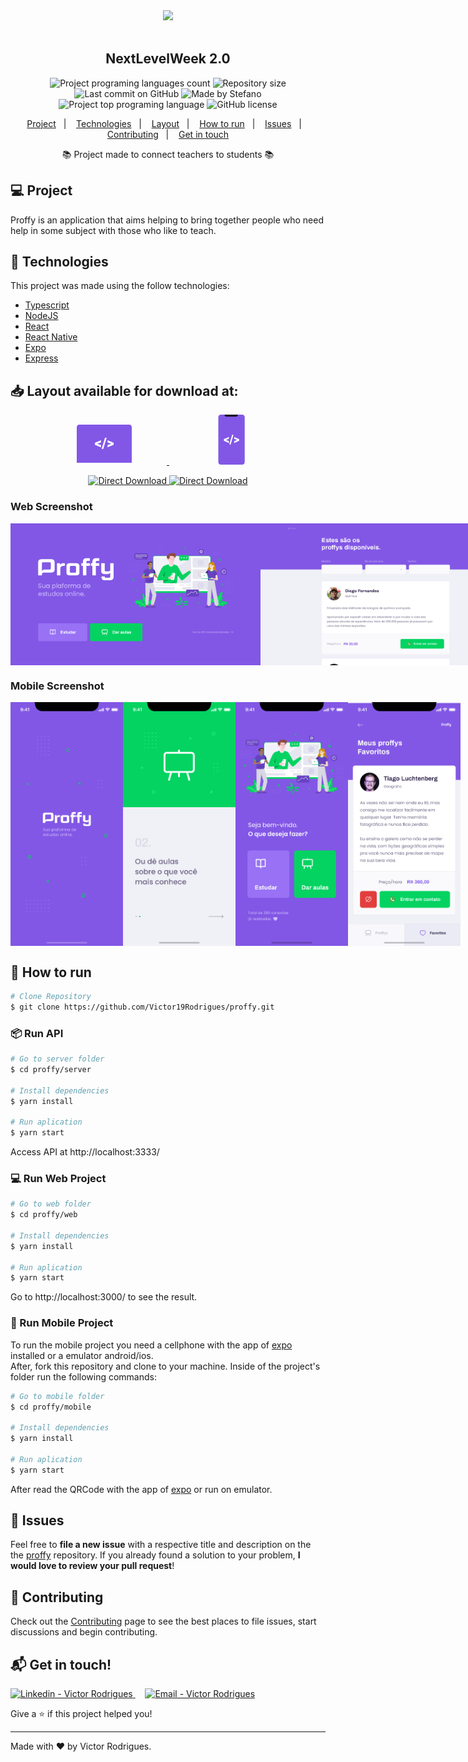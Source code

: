 <div align="center">
  <img src="https://res.cloudinary.com/dwctviw2g/image/upload/v1596592761/logo_rjr4tk.png" width="300px" />
</div>

<br />

<h2 align="center">
  NextLevelWeek 2.0 
</h2>

<p align="center">
  <img alt="Project programing languages count" src="https://img.shields.io/github/languages/count/Victor19Rodrigues/proffy?color=6842C2">
   <img alt="Repository size" src="https://img.shields.io/github/repo-size/Victor19Rodrigues/proffy?color=6842C2">
  <img alt="Last commit on GitHub" src="https://img.shields.io/github/last-commit/Victor19Rodrigues/proffy?color=6842C2">
  <img alt="Made by Stefano" src="https://img.shields.io/badge/made%20by-Victor19Rodrigues-%20?color=6842C2">
  <img alt="Project top programing language" src="https://img.shields.io/github/languages/top/Victor19Rodrigues/proffy?color=6842C2">
  <img alt="GitHub license" src="https://img.shields.io/github/license/Victor19Rodrigues/proffy?color=6842C2">
</p> 

<p align="center">
  <a href="#computer-project">Project</a>&nbsp;&nbsp;&nbsp;|&nbsp;&nbsp;&nbsp;
  <a href="#rocket-technologies">Technologies</a>&nbsp;&nbsp;&nbsp;|&nbsp;&nbsp;&nbsp;
  <a href="#layout-available-for-download-at">Layout</a>&nbsp;&nbsp;&nbsp;|&nbsp;&nbsp;&nbsp;
  <a href="#construction_worker-how-to-run">How to run</a>&nbsp;&nbsp;&nbsp;|&nbsp;&nbsp;&nbsp;
  <a href="#bug-issues">Issues</a>&nbsp;&nbsp;&nbsp;|&nbsp;&nbsp;&nbsp;
  <a href="#tada-contributing">Contributing</a>&nbsp;&nbsp;&nbsp;|&nbsp;&nbsp;&nbsp;
  <a href="#mailbox_with_mail-get-in-touch">Get in touch</a>
  </p>

  <p align="center">📚 Project made to connect teachers to students 📚</p>

## :computer: Project 

 Proffy is an application that aims helping to bring together people who need help in some subject with those who like to teach.

## :rocket: Technologies
This project was made using the follow technologies:
<ul>
  <li><a href="https://www.typescriptlang.org/">Typescript</a></li>
  <li><a href="https://nodejs.org/en/">NodeJS</a></li>
  <li><a href="https://pt-br.reactjs.org/">React</a></li>
  <li><a href="https://reactnative.dev/">React Native</a></li>
  <li><a href="https://expo.io/">Expo</a></li>
  <li><a href="https://expressjs.com/en/api.html#express">Express</a></li>
</ul>

## 📥 Layout available for download at:

<p align="center">
    <a title="Ir para Figma Web" alt="Ir para Figma Web" href="https://www.figma.com/file/GHGS126t7WYjnPZdRKChJF/Proffy-Web/duplicate">
        <svg width="200" height="64" viewBox="0 0 106 64" fill="none"><path d="M97 61V4.207a4.32 4.32 0 00-1.172-2.975A3.903 3.903 0 0093 0H13c-1.06 0-2.078.443-2.828 1.232A4.32 4.32 0 009 4.207V61h88z" fill="#8257E6"></path><path d="M0 61h106v1.5c0 .398-.385.78-1.071 1.06-.685.282-1.615.44-2.584.44H3.655c-.97 0-1.899-.158-2.584-.44C.385 63.28 0 62.899 0 62.5V61zM41.733 30.643l6.06 2.095v3.495L38 32.135v-3.029l9.793-4.098v3.483l-6.06 2.152zM51.383 39h-2.648l5.506-18H56.9l-5.517 18zM64.289 30.61l-6.027-2.107v-3.484L68 29.118v3.028l-9.738 4.099V32.76l6.027-2.152z" fill="#fff"></path></svg>
    </a>
   <a title="Ir para Figma Mobile" alt="Ir para Figma Mobile" href="https://www.figma.com/file/e33KvgUpFdunXxJjHnK7CG/Proffy-Mobile/duplicate">
       <svg width="200" height="80" viewBox="0 0 43 80" fill="none"><path d="M38.384 80H3.838C1.718 80 0 78.115 0 75.79V4.21C0 1.886 1.718 0 3.838 0h34.546c2.12 0 3.838 1.885 3.838 4.21v71.58c0 2.325-1.718 4.21-3.838 4.21z" fill="#8257E6"></path><path d="M10 0h21.273v.273a3 3 0 01-3 3H13a3 3 0 01-3-3V0z" fill="#121214"></path><path d="M11.93 40.556l4.938 1.81v3.02l-7.98-3.541v-2.617l7.98-3.542v3.01l-4.937 1.86zM19.793 47.778h-2.157l4.486-15.556h2.166l-4.495 15.556zM30.31 40.526l-4.911-1.82v-3.01l7.934 3.541v2.618L25.4 45.397v-3.011l4.91-1.86z" fill="#fff"></path></svg>
    </a>
</p>
<p align="center">
    <a title="Download .fig Web" href="https://s3.us-west-2.amazonaws.com/secure.notion-static.com/17c8198d-4e67-4838-b18b-440cd2fdf37e/Proffy_Web.fig?X-Amz-Algorithm=AWS4-HMAC-SHA256&X-Amz-Credential=AKIAT73L2G45O3KS52Y5%2F20200804%2Fus-west-2%2Fs3%2Faws4_request&X-Amz-Date=20200804T053236Z&X-Amz-Expires=86400&X-Amz-Signature=ba4ac9b73aca8c78671e5a872403d63b58e4ad69e3fd2d50b0ca57797173906d&X-Amz-SignedHeaders=host&response-content-disposition=filename%20%3D%22Proffy_Web.fig%22">
        <img alt="Direct Download" src="https://img.shields.io/badge/Download Web-black?style=flat-square&logo=figma&logoColor=red" width="200px" />
    </a>
    <a title="Download .fig Mobile" href="https://s3.us-west-2.amazonaws.com/secure.notion-static.com/736336db-c43b-4319-ab44-594da9fb6cd0/Proffy_Mobile.fig?X-Amz-Algorithm=AWS4-HMAC-SHA256&X-Amz-Credential=AKIAT73L2G45O3KS52Y5%2F20200804%2Fus-west-2%2Fs3%2Faws4_request&X-Amz-Date=20200804T053403Z&X-Amz-Expires=86400&X-Amz-Signature=01373fafe79f7e8ab5377c5f097e0268631e4a933cb1733dd8138e1bf66a8b09&X-Amz-SignedHeaders=host&response-content-disposition=filename%20%3D%22Proffy_Mobile.fig%22">
        <img alt="Direct Download" src="https://img.shields.io/badge/Download Mobile-black?style=flat-square&logo=figma&logoColor=red" width="215px"/>
    </a>
</p>

### Web Screenshot
<div style="display: flex; flex-direction: 'row'; align-items: 'center';">
   <img src="https://github.com/Victor19Rodrigues/proffy/blob/master/.github/web-landing.png" width="400px">
   <img src="https://github.com/Victor19Rodrigues/proffy/blob/master/.github/web-list.png" width="400px">
</div>

### Mobile Screenshot
<div style="display: flex; flex-direction: 'row';">
   <img src="https://github.com/Victor19Rodrigues/proffy/blob/master/.github/mobile-splash.png" width="180">
   <img src="https://github.com/Victor19Rodrigues/proffy/blob/master/.github/mobile-onboarding.png" width="180">
   <img src="https://github.com/Victor19Rodrigues/proffy/blob/master/.github/mobile-home.png" width="180">
   <img src="https://github.com/Victor19Rodrigues/proffy/blob/master/.github/mobile-favoritos.png" width="180">
</div>

## :construction_worker: How to run
```bash
# Clone Repository
$ git clone https://github.com/Victor19Rodrigues/proffy.git
```
### 📦 Run API

```bash
# Go to server folder
$ cd proffy/server

# Install dependencies
$ yarn install

# Run aplication
$ yarn start
```
Access API at http://localhost:3333/

### 💻 Run Web Project

```bash
# Go to web folder
$ cd proffy/web

# Install dependencies
$ yarn install

# Run aplication
$ yarn start
```
Go to http://localhost:3000/ to see the result.

### 📱 Run Mobile Project
To run the mobile project you need a cellphone with the app of [expo](https://play.google.com/store/apps/details?id=host.exp.exponent) installed or a emulator android/ios.
<br />
After, fork this repository and clone to your machine. Inside of the project's folder run the following commands:

```bash
# Go to mobile folder
$ cd proffy/mobile

# Install dependencies
$ yarn install

# Run aplication
$ yarn start
```
After read the QRCode with the app of [expo](https://play.google.com/store/apps/details?id=host.exp.exponent) or run on emulator.

## :bug: Issues

Feel free to **file a new issue** with a respective title and description on the the [proffy](https://github.com/Victor19Rodrigues/proffy/issues) repository. If you already found a solution to your problem, **I would love to review your pull request**!

## :tada: Contributing

Check out the [Contributing](https://github.com/Victor19Rodrigues/proffy/blob/master/CONTRIBUTING.md) page to see the best places to file issues, start discussions and begin contributing.

## :mailbox_with_mail: Get in touch!

<a href="https://www.linkedin.com/in/victor-rodrigues-676563ba" target="_blank" >
  <img alt="Linkedin - Victor Rodrigues" src="https://img.shields.io/badge/Linkedin--%23F8952D?style=social&logo=linkedin">
</a>&nbsp;&nbsp;&nbsp;
<a href="mailto:vitor1908@gmail.com" target="_blank" >
  <img alt="Email - Victor Rodrigues" src="https://img.shields.io/badge/Email--%23F8952D?style=social&logo=gmail">
</a> 

Give a ⭐️ if this project helped you!

---

Made with ❤️ by Victor Rodrigues.